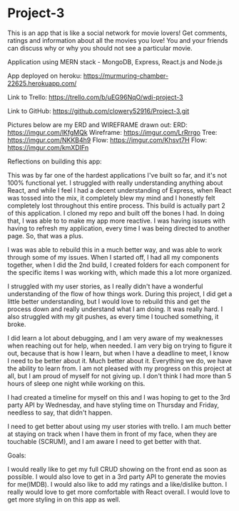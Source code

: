 # Project-3

This is an app that is like a social network for movie lovers! Get comments, ratings and information about all the movies
you love! You and your friends can discuss why or why you should not see a particular movie.

Application using MERN stack - MongoDB, Express, React.js and Node.js

App deployed on heroku: https://murmuring-chamber-22625.herokuapp.com/

Link to Trello: <https://trello.com/b/uEG96NqO/wdi-project-3>

Link to GitHub: <https://github.com/clowery52916/Project-3.git>

Pictures below are my ERD and WIREFRAME drawn out:
ERD: <https://imgur.com/lKfgMQk>
Wireframe: <https://imgur.com/LrRrrgo>
Tree: <https://imgur.com/NKKB4h9>
Flow: <https://imgur.com/Khsvt7H>
Flow: <https://imgur.com/kmXDIFn>

Reflections on building this app:

This was by far one of the hardest applications I've built so far, and it's not 100% functional yet. I struggled with really
understanding anything about React, and while I feel I had a decent understanding of Express, when React was tossed into the mix, it
completely blew my mind and I honestly felt completely lost throughout this entire process. This build is actually part 2 of this
application. I cloned my repo and built off the bones I had. In doing that, I was able to to make my app more reactive. I was having issues with having to refresh my application, every time I was being directed to another page. So, that was a plus.

I was was able to rebuild this in a much better way, and was able to work through some of my issues. When I started off, I had all my components together, when I did the 2nd build, I created folders for each component for the specific items I was working with, which made this a lot more organized.

I struggled with my user stories, as I really didn't have a wonderful understanding of the flow of how things work. During this
project, I did get a little better understanding, but I would love  to rebuild this and get the process down and really understand what I am doing. It was really hard. I also struggled with my git pushes, as every time I touched something, it broke.

I did learn a lot about debugging, and I am very aware of my weaknesses when reaching out for help, when needed. I am very big on trying to figure it out, because that is how I learn, but when I have a deadline to meet, I know I need to be better about it. Much better about it. Everything we do, we have the ability to learn from. I am not pleased with my progress on this project at all, but I am proud of myself for not giving up. I don't think I had more than 5 hours of sleep one night while working on this.

I had created a timeline for myself on this and I was hoping to get to the 3rd party API by Wednesday, and have styling time on Thursday and Friday, needless to say, that didn't happen.

I need to get better about using my user stories with trello. I am much better at staying on track when I have them in front of my face, when they are touchable (SCRUM), and I am aware I need to get better with that.

Goals:

I would really like to get my full CRUD showing on the front end as soon as possible. I would also love to get in a 3rd party API to generate the movies for me(IMDB). I would also like to add my ratings and a like/dislike button. I really would love to get more comfortable with React overall. I would love to get more styling in on this app as well.
